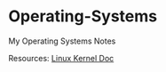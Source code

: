 # Operating-Systems
My Operating Systems Notes

Resources:
[Linux Kernel Doc](https://docs.kernel.org/index.html)
